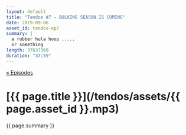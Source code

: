 ```yaml
---
layout: default
title: "Tendos #7 - BULKING SEASON IS COMING"
date: 2019-09-06
asset_id: tendos-ep7
summary: |
  a rubber hula hoop .....
  or something
length: 37637360
duration: "37:59"
---
```

[« Episodes](/tendos/episodes)

# [{{ page.title }}](/tendos/assets/{{ page.asset_id }}.mp3)
{{ page.summary }}
